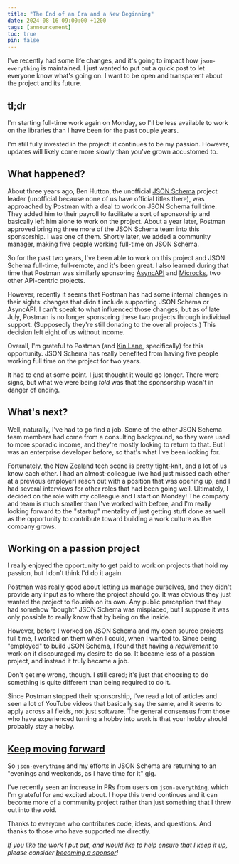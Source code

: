 ```yaml
---
title: "The End of an Era and a New Beginning"
date: 2024-08-16 09:00:00 +1200
tags: [announcement]
toc: true
pin: false
---
```


I've recently had some life changes, and it's going to impact how `json-everything` is maintained.  I just wanted to put out a quick post to let everyone know what's going on.  I want to be open and transparent about the project and its future.

## tl;dr

I'm starting full-time work again on Monday, so I'll be less available to work on the libraries than I have been for the past couple years.

I'm still fully invested in the project: it continues to be my passion.  However, updates will likely come more slowly than you've grown accustomed to.

## What happened?

About three years ago, Ben Hutton, the unofficial [JSON Schema](https://json-schema.org) project leader (unofficial because none of us have official titles there), was approached by Postman with a deal to work on JSON Schema full time.  They added him to their payroll to facilitate a sort of sponsorship and basically left him alone to work on the project.  About a year later, Postman approved bringing three more of the JSON Schema team into this sponsorship.  I was one of them.  Shortly later, we added a community manager, making five people working full-time on JSON Schema.

So for the past two years, I've been able to work on this project and JSON Schema full-time, full-remote, and it's been great.  I also learned during that time that Postman was similarly sponsoring [AsyncAPI](https://www.asyncapi.com/) and [Microcks](https://microcks.io/), two other API-centric projects.

However, recently it seems that Postman has had some internal changes in their sights: changes that didn't include supporting JSON Schema or AsyncAPI.  I can't speak to what influenced those changes, but as of late July, Postman is no longer sponsoring these two projects through individual support.  (Supposedly they're still donating to the overall projects.)  This decision left eight of us without income.

Overall, I'm grateful to Postman (and [Kin Lane](https://www.linkedin.com/in/kinlane/), specifically) for this opportunity.  JSON Schema has really benefited from having five people working full time on the project for two years.

It had to end at some point.  I just thought it would go longer.  There were signs, but what we were being _told_ was that the sponsorship wasn't in danger of ending.

## What's next?

Well, naturally, I've had to go find a job.  Some of the other JSON Schema team members had come from a consulting background, so they were used to more sporadic income, and they're mostly looking to return to that.  But I was an enterprise developer before, so that's what I've been looking for.

Fortunately, the New Zealand tech scene is pretty tight-knit, and a lot of us know each other.  I had an almost-colleague (we had just missed each other at a previous employer) reach out with a position that was opening up, and I had several interviews for other roles that had been going well.  Ultimately, I decided on the role with my colleague and I start on Monday!  The company and team is much smaller than I've worked with before, and I'm really looking forward to the "startup" mentality of just getting stuff done as well as the opportunity to contribute toward building a work culture as the company grows.

## Working on a passion project

I really enjoyed the opportunity to get paid to work on projects that hold my passion, but I don't think I'd do it again.

Postman was really good about letting us manage ourselves, and they didn't provide any input as to where the project should go.  It was obvious they just wanted the project to flourish on its own.  Any public perception that they had somehow "bought" JSON Schema was misplaced, but I suppose it was only possible to really know that by being on the inside.

However, before I worked on JSON Schema and my open source projects full time, I worked on them when I could, when I wanted to.  Since being "employed" to build JSON Schema, I found that having a _requirement_ to work on it discouraged my desire to do so.  It became less of a passion project, and instead it truly became a job.

Don't get me wrong, though.  I still cared; it's just that choosing to do something is quite different than being required to do it.

Since Postman stopped their sponsorship, I've read a lot of articles and seen a lot of YouTube videos that basically say the same, and it seems to apply across all fields, not just software.  The general consensus from those who have experienced turning a hobby into work is that your hobby should probably stay a hobby.

## [Keep moving forward](https://youtu.be/LmW3H-EXYS0?t=49)

So `json-everything` and my efforts in JSON Schema are returning to an "evenings and weekends, as I have time for it" gig.

I've recently seen an increase in PRs from users on `json-everything`, which I'm grateful for and excited about.  I hope this trend continues and it can become more of a community project rather than just something that I threw out into the void.

Thanks to everyone who contributes code, ideas, and questions.  And thanks to those who have supported me directly.

_If you like the work I put out, and would like to help ensure that I keep it up, please consider [becoming a sponsor](https://github.com/sponsors/gregsdennis)!_
